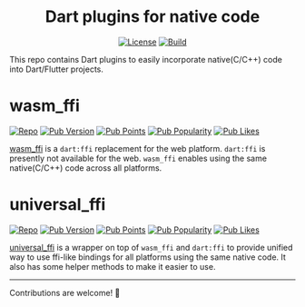 <div align="center">
  <h1>Dart plugins for native code</h1>
</div>
<div align="center">

[![License]](LICENSE)
[![Build]][build_url]

</div>

This repo contains Dart plugins to easily incorporate native(C/C++) code into Dart/Flutter projects.

# wasm_ffi

[![Repo]](https://github.com/vm75/native.ffi/tree/main/wasm_ffi)
[![Pub Version](https://img.shields.io/pub/v/wasm_ffi)](https://pub.dev/packages/wasm_ffi)
[![Pub Points](https://img.shields.io/pub/points/wasm_ffi)](https://pub.dev/packages/wasm_ffi/score)
[![Pub Popularity](https://img.shields.io/pub/popularity/wasm_ffi)](https://pub.dev/packages/wasm_ffi/score)
[![Pub Likes](https://img.shields.io/pub/likes/wasm_ffi)](https://pub.dev/packages/wasm_ffi/score)

[wasm_ffi](https://github.com/vm75/native.ffi/tree/main/wasm_ffi) is a `dart:ffi` replacement for the web platform. `dart:ffi` is presently not available for the web. `wasm_ffi` enables using the same native(C/C++) code across all platforms.

# universal_ffi

[![Repo]](https://github.com/vm75/native.ffi/tree/main/universal_ffi)
[![Pub Version](https://img.shields.io/pub/v/universal_ffi)](https://pub.dev/packages/universal_ffi)
[![Pub Points](https://img.shields.io/pub/points/universal_ffi)](https://pub.dev/packages/universal_ffi/score)
[![Pub Popularity](https://img.shields.io/pub/popularity/universal_ffi)](https://pub.dev/packages/universal_ffi/score)
[![Pub Likes](https://img.shields.io/pub/likes/universal_ffi)](https://pub.dev/packages/universal_ffi/score)

[universal_ffi](https://github.com/vm75/native.ffi/tree/main/universal_ffi) is a wrapper on top of `wasm_ffi` and `dart:ffi` to provide unified way to use ffi-like bindings for all platforms using the same native code.
It also has some helper methods to make it easier to use.

---

Contributions are welcome! 🚀

[license_url]: https://github.com/vm75/native.ffi/blob/main/LICENSE
[build_url]: https://github.com/vm75/native.ffi/actions

[License]: https://img.shields.io/badge/license-MIT-blue.svg
[Build]: https://img.shields.io/github/actions/workflow/status/vm75/native.ffi/.github/workflows/publish.yml?branch=main
[Repo]: https://img.shields.io/badge/github-gray?style=flat&logo=Github
